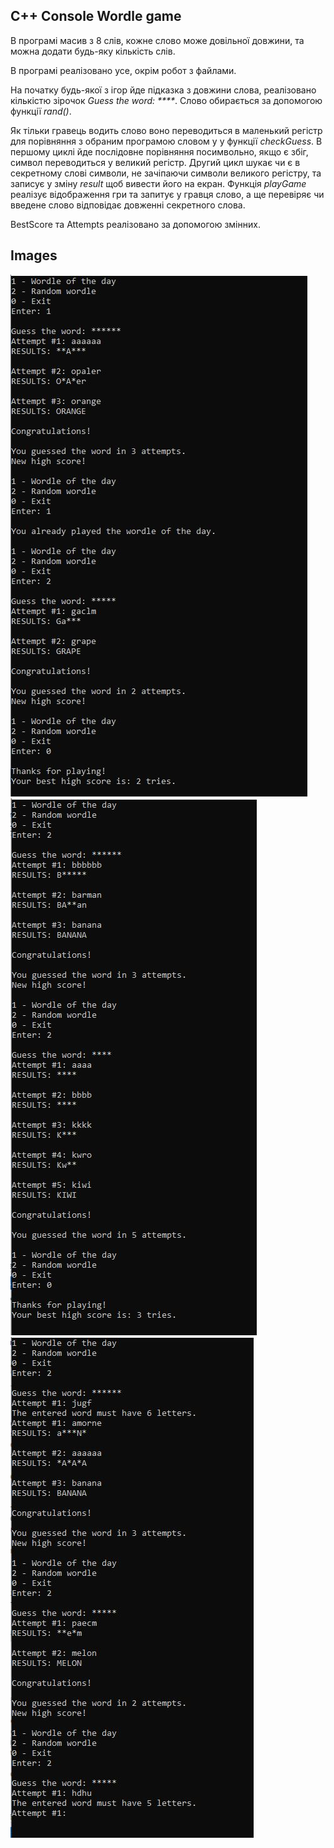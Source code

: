 
## C++ Console Wordle game

В програмі масив з 8 слів, кожне слово може довільної довжини, та можна додати будь-яку кількість слів.

В програмі реалізовано усе, окрім робот з файлами.

На початку будь-якої з ігор йде підказка з довжини слова, реалізовано кількістю зірочок _Guess the word: ****_. Слово обирається за допомогою функції _rand()_.

Як тільки гравець водить слово воно переводиться в маленький регістр для порівняння з обраним програмою словом у у функції _checkGuess_. В першому циклі йде послідовне порівняння посимвольно, якщо є збіг, символ переводиться у великий регістр. Другий цикл шукає чи є в секретному слові символи, не зачіпаючи символи великого регістру, та записує у зміну _result_ щоб вивести його на екран.
Функція _playGame_ реалізує відображення гри та запитує у гравця слово, а ще перевіряє чи введене слово відповідає довженні секретного слова.

BestScore та Attempts реалізовано за допомогою змінних.

## Images

![pic1.](/HW13/HW13_1.JPG "This is a sample image.")
![pic2.](/HW13/HW13_2.JPG "This is a sample image.")
![pic3.](/HW13/HW13_3.JPG "This is a sample image.")